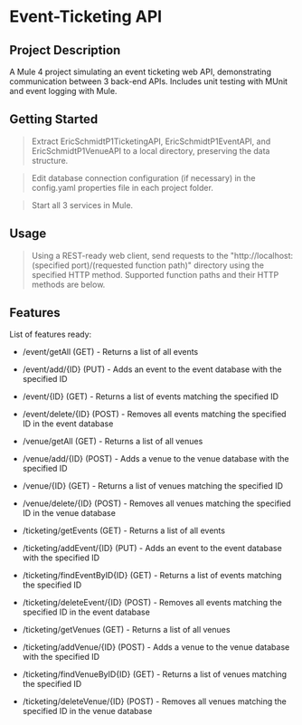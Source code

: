 # Event-Ticketing API

## Project Description

A Mule 4 project simulating an event ticketing web API, demonstrating communication between 3 back-end APIs. Includes unit testing with MUnit and event logging with Mule.

## Getting Started

> Extract EricSchmidtP1TicketingAPI, EricSchmidtP1EventAPI, and EricSchmidtP1VenueAPI to a local directory, preserving the data structure.

> Edit database connection configuration (if necessary) in the config.yaml properties file in each project folder.

> Start all 3 services in Mule.

## Usage

> Using a REST-ready web client, send requests to the "ht<span>tp://localhost:(specified port)/(requested function path)" directory using the specified HTTP method. Supported function paths and their HTTP methods are below.

## Features

List of features ready:
* /event/getAll (GET) - Returns a list of all events
* /event/add/{ID} (PUT) - Adds an event to the event database with the specified ID
* /event/{ID} (GET) - Returns a list of events matching the specified ID
* /event/delete/{ID} (POST) - Removes all events matching the specified ID in the event database

* /venue/getAll (GET) - Returns a list of all venues
* /venue/add/{ID} (POST) - Adds a venue to the venue database with the specified ID
* /venue/{ID} (GET) - Returns a list of venues matching the specified ID
* /venue/delete/{ID} (POST) - Removes all venues matching the specified ID in the venue database

* /ticketing/getEvents (GET) - Returns a list of all events
* /ticketing/addEvent/{ID} (PUT) - Adds an event to the event database with the specified ID
* /ticketing/findEventByID{ID} (GET) - Returns a list of events matching the specified ID
* /ticketing/deleteEvent/{ID} (POST) - Removes all events matching the specified ID in the event database
* /ticketing/getVenues (GET) - Returns a list of all venues
* /ticketing/addVenue/{ID} (POST) - Adds a venue to the venue database with the specified ID
* /ticketing/findVenueByID{ID} (GET) - Returns a list of venues matching the specified ID
* /ticketing/deleteVenue/{ID} (POST) - Removes all venues matching the specified ID in the venue database